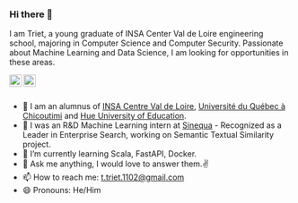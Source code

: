 ### Hi there 👋
I am Triet, a young graduate of INSA Center Val de Loire engineering school, majoring in Computer Science and Computer Security.
Passionate about Machine Learning and Data Science, I am looking for opportunities in these areas. 

<a href="https://twitter.com/triet1102">
  <img align="left" alt="Triet TRAN | Twitter" width="22px" src="https://raw.githubusercontent.com/peterthehan/peterthehan/master/assets/twitter.svg" />
</a>

<a href="https://www.linkedin.com/in/triet1102/">
  <img align="left" alt="Triet TRAN | LinkedIn" width="22px" src="https://raw.githubusercontent.com/peterthehan/peterthehan/master/assets/linkedin.svg" />
</a>
<br/>
<br/>

- 🏫 I am an alumnus of [INSA Centre Val de Loire](https://twitter.com/insacvl), [Université du Québec à Chicoutimi](https://twitter.com/UQAC) and [Hue University of Education](http://www.dhsphue.edu.vn:88/dhspen/view/index.php?opt=showmenu&idmenu=1093).
- 🏢 I was an R&D Machine Learning intern at [Sinequa](https://twitter.com/sinequa) - Recognized as a Leader in Enterprise Search, working on Semantic Textual Similarity project.
- 🌱 I’m currently learning Scala, FastAPI, Docker.
- 💬 Ask me anything, I would love to answer them.✌
- 📫 How to reach me: t.triet.1102@gmail.com
- 😄 Pronouns: He/Him

